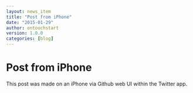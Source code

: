 ```yaml
---
layout: news_item
title: "Post from iPhone"
date: "2015-01-29"
author: ontouchstart
version: 1.0.0
categories: [blog]
---
```

# Post from iPhone

This post was made on an iPhone via Github web UI within the Twitter app.

